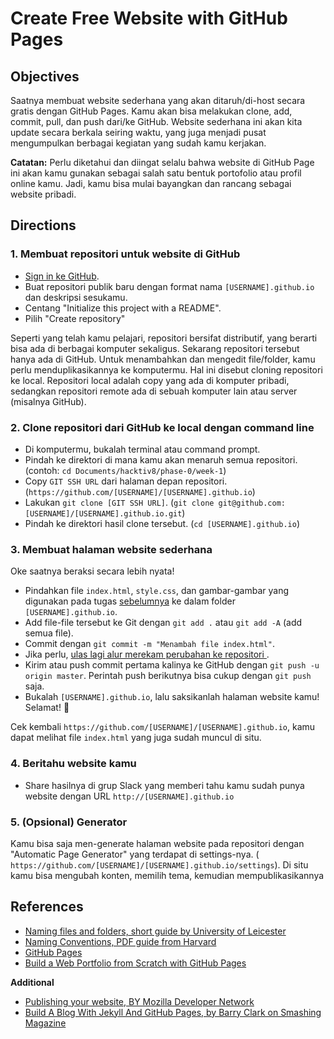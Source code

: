 # Create Free Website with GitHub Pages

## Objectives

Saatnya membuat website sederhana yang akan ditaruh/di-host secara gratis dengan GitHub Pages. Kamu akan bisa melakukan clone, add, commit, pull, dan push dari/ke GitHub. Website sederhana ini akan kita update secara berkala seiring waktu, yang juga menjadi pusat mengumpulkan berbagai kegiatan yang sudah kamu kerjakan.

**Catatan:** Perlu diketahui dan diingat selalu bahwa website di GitHub Page ini akan kamu gunakan sebagai salah satu bentuk portofolio atau profil online kamu. Jadi, kamu bisa mulai bayangkan dan rancang sebagai website pribadi.

## Directions

### 1. Membuat repositori untuk website di GitHub

- [Sign in ke GitHub](https://github.com/login).
- Buat repositori publik baru dengan format nama `[USERNAME].github.io` dan deskripsi sesukamu.
- Centang "Initialize this project with a README".
- Pilih "Create repository"

Seperti yang telah kamu pelajari, repositori bersifat distributif, yang berarti bisa ada di berbagai komputer sekaligus. Sekarang repositori tersebut hanya ada di GitHub. Untuk menambahkan dan mengedit file/folder, kamu perlu menduplikasikannya ke komputermu. Hal ini disebut cloning repositori ke local. Repositori local adalah copy yang ada di komputer pribadi, sedangkan repositori remote ada di sebuah komputer lain atau server (misalnya GitHub).

### 2. Clone repositori dari GitHub ke local dengan command line

- Di komputermu, bukalah terminal atau command prompt.
- Pindah ke direktori di mana kamu akan menaruh semua repositori. (contoh: `cd Documents/hacktiv8/phase-0/week-1`)
- Copy `GIT SSH URL` dari halaman depan repositori. (`https://github.com/[USERNAME]/[USERNAME].github.io`)
- Lakukan `git clone [GIT SSH URL]`. (`git clone git@github.com:[USERNAME]/[USERNAME].github.io.git`)
- Pindah ke direktori hasil clone tersebut. (`cd [USERNAME].github.io`)

### 3. Membuat halaman website sederhana

Oke saatnya beraksi secara lebih nyata!

- Pindahkan file `index.html`, `style.css`, dan gambar-gambar yang digunakan pada tugas [sebelumnya](modules/menghias-laman-html3.md) ke dalam folder `[USERNAME].github.io`.
- Add file-file tersebut ke Git dengan `git add .` atau `git add -A` (add semua file).
- Commit dengan `git commit -m "Menambah file index.html"`.
- Jika perlu, [ulas lagi alur merekam perubahan ke repositori ](https://git-scm.com/book/en/v2/Git-Basics-Recording-Changes-to-the-Repository).
- Kirim atau push commit pertama kalinya ke GitHub dengan `git push -u origin master`. Perintah push berikutnya bisa cukup dengan `git push` saja.
- Bukalah `[USERNAME].github.io`, lalu saksikanlah halaman website kamu! Selamat! :tada:

Cek kembali `https://github.com/[USERNAME]/[USERNAME].github.io`, kamu dapat melihat file `index.html` yang juga sudah muncul di situ.

### 4. Beritahu website kamu

- Share hasilnya di grup Slack yang memberi tahu kamu sudah punya website dengan URL `http://[USERNAME].github.io`

### 5. (Opsional) Generator

Kamu bisa saja men-generate halaman website pada repositori dengan "Automatic Page Generator" yang terdapat di settings-nya. ( `https://github.com/[USERNAME]/[USERNAME].github.io/settings`). Di situ kamu bisa mengubah konten, memilih tema, kemudian mempublikasikannya

## References

- [Naming files and folders, short guide by University of Leicester](http://www2.le.ac.uk/services/research-data/organise-data/naming-files)
- [Naming Conventions, PDF guide from Harvard](http://library.harvard.edu/sites/default/files/NamingConventions.pdf)
- [GitHub Pages](https://pages.github.com)
- [Build a Web Portfolio from Scratch with GitHub Pages](https://dannguyen.github.io/github-for-portfolios)

**Additional**

- [Publishing your website, BY Mozilla Developer Network](https://developer.mozilla.org/en-US/Learn/Getting_started_with_the_web/Publishing_your_website)
- [Build A Blog With Jekyll And GitHub Pages, by Barry Clark on Smashing Magazine](https://www.smashingmagazine.com/2014/08/build-blog-jekyll-github-pages)

